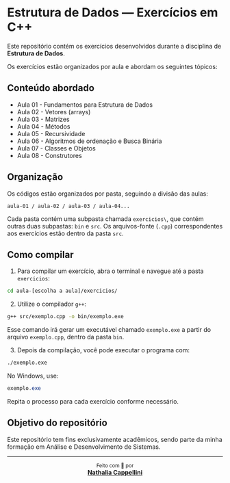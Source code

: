 # Estrutura de Dados — Exercícios em C++

Este repositório contém os exercícios desenvolvidos durante a disciplina de **Estrutura de Dados**.

Os exercícios estão organizados por aula e abordam os seguintes tópicos:

## Conteúdo abordado

- Aula 01 - Fundamentos para Estrutura de Dados
- Aula 02 - Vetores (arrays)
- Aula 03 - Matrizes
- Aula 04 - Métodos
- Aula 05 - Recursividade
- Aula 06 - Algoritmos de ordenação e Busca Binária
- Aula 07 - Classes e Objetos
- Aula 08 - Construtores

## Organização

Os códigos estão organizados por pasta, seguindo a divisão das aulas:

```text
aula-01 / aula-02 / aula-03 / aula-04...
```

Cada pasta contém uma subpasta chamada `exercicios\`, que contém outras duas subpastas: `bin` e `src`. Os arquivos-fonte (`.cpp`) correspondentes aos exercícios estão dentro da pasta `src`.

## Como compilar

1. Para compilar um exercício, abra o terminal e navegue até a pasta `exercicios`:

```bash
cd aula-[escolha a aula]/exercicios/
```

2. Utilize o compilador `g++`:

```bash
g++ src/exemplo.cpp -o bin/exemplo.exe
```

Esse comando irá gerar um executável chamado `exemplo.exe` a partir do arquivo `exemplo.cpp`, dentro da pasta `bin`.

3. Depois da compilação, você pode executar o programa com:

```bash
./exemplo.exe
```

No Windows, use:

```powershell
exemplo.exe
```

Repita o processo para cada exercício conforme necessário.

## Objetivo do repositório

Este repositório tem fins exclusivamente acadêmicos, sendo parte da minha formação em Análise e Desenvolvimento de Sistemas.

---

<div align="center">
  <sub>Feito com 🩷 por</sub><br>
  <strong><a href="https://github.com/nathaliacappellini" target="_blank">Nathalia Cappellini</a></strong><br>
</div>
